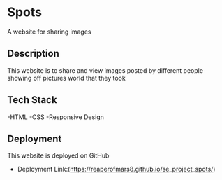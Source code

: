 # Spots

A website for sharing images

## Description

This website is to share and view images posted by different people showing off pictures world that they took

## Tech Stack

-HTML
-CSS
-Responsive Design

## Deployment

This website is deployed on GitHub

- Deployment Link:(https://reaperofmars8.github.io/se_project_spots/)
